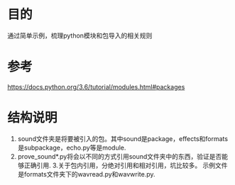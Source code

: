 # 目的
通过简单示例，梳理python模块和包导入的相关规则

# 参考
https://docs.python.org/3.6/tutorial/modules.html#packages

# 结构说明

1. sound文件夹是将要被引入的包。其中sound是package，effects和formats是subpackage，echo.py等是module.
2. prove_sound*.py将会以不同的方式引用sound文件夹中的东西，验证是否能够正确引用.
3.关于包内引用，分绝对引用和相对引用，坑比较多。
 示例文件是formats文件夹下的wavread.py和wavwrite.py.
